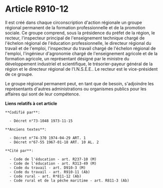 # Article R910-12

Il est créé dans chaque circonscription d'action régionale un groupe régional permanent de la formation professionnelle et de
la promotion sociale. Ce groupe comprend, sous la présidence du préfet de la région, le recteur, l'inspecteur principal de
l'enseignement technique chargé de l'échelon régional de l'éducation professionnelle, le directeur régional du travail et de
l'emploi, l'inspecteur du travail chargé de l'échelon régional de l'emploi, l'ingénieur d'agronomie chargé de l'enseignement
agricole et de la formation agricole, un représentant désigné par le ministre du développement industriel et scientifique, le
trésorier-payeur général de la région et le directeur régional de l'I.N.S.E.E.. Le recteur est le vice-président de ce
groupe.

Le groupe régional permanent peut, en tant que de besoin, s'adjoindre les représentants d'autres administrations ou
organismes publics pour les affaires qui sont de leur compétence.

**Liens relatifs à cet article**

	**Codifié par**:

	  - Décret n°73-1048 1973-11-15

	**Anciens textes**:

	  - Décret n°74-370 1974-04-29 ART. 1
	  - Décret n°67-55 1967-01-18 ART. 10 AL. 2

	**Cité par**:

	  - Code de l'éducation - art. R237-10 (M)
	  - Code de l'éducation - art. R313-49 (M)
	  - Code du travail - art. D910-3 (M)
	  - Code du travail - art. R910-11 (Ab)
	  - Code rural - art. R*811-12 (Ab)
	  - Code rural et de la pêche maritime - art. R811-3 (Ab)
